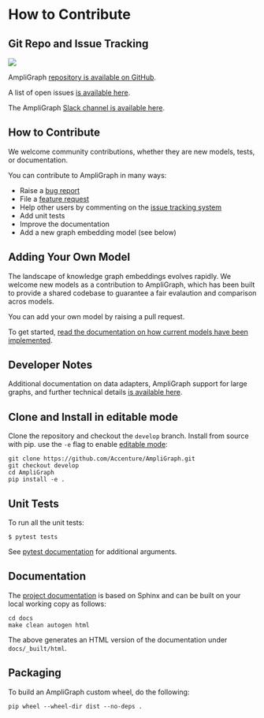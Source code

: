 # How to Contribute

## Git Repo and Issue Tracking
[![](https://img.shields.io/github/stars/Accenture/AmpliGraph.svg?style=social&label=Star&maxAge=3600)](https://GitHub.com/Accenture/AmpliGraph/stargazers/)

AmpliGraph [repository is available on GitHub](https://github.com/Accenture/AmpliGraph).

A list of open issues [is available here](https://github.com/Accenture/AmpliGraph/issues).

The AmpliGraph [Slack channel is available here](https://join.slack.com/t/ampligraph/shared_invite/enQtNTc2NTI0MzUxMTM5LTAxM2ViYTc0ZTI2NzNhOGZiNjkzZjNkN2NkNDc3NWUyZmU2Njg0MDMxYWY5NGUwYWVmOTNkOWI5NmI0NDJjYWI).


## How to Contribute
We welcome community contributions, whether they are new models, tests, or documentation.

You can contribute to AmpliGraph in many ways:
- Raise a [bug report](https://github.com/Accenture/AmpliGraph/issues/new?assignees=&labels=&template=bug_report.md&title=)
- File a [feature request](https://github.com/Accenture/AmpliGraph/issues/new?assignees=&labels=&template=feature_request.md&title=)
- Help other users by commenting on the [issue tracking system](https://github.com/Accenture/AmpliGraph/issues)
- Add unit tests
- Improve the documentation
- Add a new graph embedding model (see below)


## Adding Your Own Model

The landscape of knowledge graph embeddings evolves rapidly.
We welcome new models as a contribution to AmpliGraph, which has been built to provide a shared codebase to guarantee a
fair evalaution and comparison acros models.

You can add your own model by raising a pull request.

To get started, [read the documentation on how current models have been implemented](ampligraph.latent_features.html#anatomy-of-a-model).


## Developer Notes

Additional documentation on data adapters, AmpliGraph support for large graphs, and further technical details 
[is available here](dev_notes.html).

## Clone and Install in editable mode

Clone the repository and checkout the `develop` branch.
Install from source with pip. use the `-e` flag to enable [editable mode](https://pip.pypa.io/en/stable/reference/pip_install/#editable-installs):

```
git clone https://github.com/Accenture/AmpliGraph.git
git checkout develop
cd AmpliGraph
pip install -e .
```


## Unit Tests

To run all the unit tests:

```
$ pytest tests
```

See [pytest documentation](https://docs.pytest.org/en/latest/) for additional arguments.


## Documentation

The [project documentation](https://docs.ampligraph.org) is based on Sphinx and can be built on your local working
copy as follows:

```
cd docs
make clean autogen html
```

The above generates an HTML version of the documentation under `docs/_built/html`.


## Packaging

To build an AmpliGraph custom wheel, do the following:

```
pip wheel --wheel-dir dist --no-deps .
```